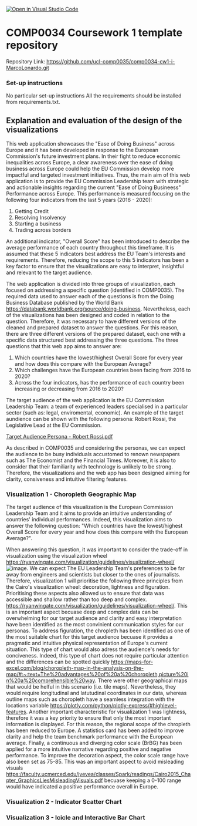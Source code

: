 [![Open in Visual Studio Code](https://classroom.github.com/assets/open-in-vscode-f059dc9a6f8d3a56e377f745f24479a46679e63a5d9fe6f495e02850cd0d8118.svg)](https://classroom.github.com/online_ide?assignment_repo_id=6729803&assignment_repo_type=AssignmentRepo)
# COMP0034 Coursework 1 template repository

Repository Link: https://github.com/ucl-comp0035/comp0034-cw1-i-MarcoLonardo.git 

### Set-up instructions

No particular set-up instructions
All the requirements should be installed from requirements.txt.

## Explanation and evaluation of the design of the visualizations

This web application showcases the "Ease of Doing Business" across Europe and it has been developed in response to the European Commission's future investment plans. In their fight to reduce economic inequalities across Europe, a clear awareness over the ease of doing business across Europe could help the EU Commission develop more impactful and targeted investment initiatives. Thus, the main aim of this web application is to provide the EU Commission Leadership team with strategic and actionable insights regarding the current "Ease of Doing Busineess" Performance across Europe. This performance is measured focusing on the following four indicators from the last 5 years (2016 - 2020):

1. Getting Credit 
2. Resolving Insolvency
3. Starting a business
4. Trading across borders 

An additional indicator, "Overall Score" has been introduced to describe the average performance of each country throughout this timeframe. It is assumed that these 5 indicators best address the EU Team's interests and requirements. Therefore, reducing the scope to this 5 indicators has been a key factor to ensure that the visualizations are easy to interpret, insightful and relevant to the target audience. 

The web application is divided into three groups of visualization, each focused on addressing a specific question (identified in COMP0035). The required data used to answer each of the questions is from the Doing Business Database published by the World Bank https://databank.worldbank.org/source/doing-business. Nevertheless, each of the visualizations has been designed and coded in relation to the question. Therefore, it was necessary to have different versions of the cleaned and prepared dataset to answer the questions. For this reason, there are three different versions of the prepared dataset, each one with a specific data structured best addressing the three questions. 
The three questions that this web app aims to answer are:

1. Which countries have the lowest/highest Overall Score for every year and how does this compare with the European Average?
2. Which challenges have the European countries been facing from 2016 to 2020?
3. Across the four indicators, has the performance of each country been increasing or decreasing from 2016 to 2020?



The target audience of the web application is the EU Commission Leadership Team: a team of experienced leaders specialised in a particular sector (such as: legal, enviromental, economic). An example of the target aundience can be shown with the following persona: Robert Rossi, the Legislative Lead at the EU Commission. 

[Target Audience Persona - Robert Rossi.pdf](https://github.com/ucl-comp0035/coursework-1-MarcoLonardo/files/7507856/Target.Audience.Persona.-.Robert.Rossi.pdf)

As described in COMP0035 and considering the personas, we can expect the audience to be busy individuals accustomed to renown newspapers such as The Economist and the Financial Times. Moreover, it is also to consider that their familiarity with technology is unlikely to be strong. Therefore, the visualizations and the web app has been designed aiming for clarity, consiveness and intuitive filtering features. 




### Visualization 1 - Choropleth Geographic Map

The target audience of this visualization is the European Commission Leadership Team and it aims to provide an intuitive understanding of countries' individual performances. Indeed, this visualization aims to answer the following question: "Which countries have the lowest/highest Overall Score for every year and how does this compare with the European Average?". 

When answering this question, it was important to consider the trade-off in visualization using the visualization wheel https://ryanwingate.com/visualization/guidelines/visualization-wheel/
![image](https://user-images.githubusercontent.com/64501760/154100878-a3a36c32-78c1-4e3e-9a88-e45523df55b4.png). We can expect The EU Leadership Team's preferences to be far away from engineers and scientists but closer to the ones of journalists. Therefore, visualization 1 will prioritise the following three principles from the Cairo's visualization wheel: decoration, lightness and figuration. Prioritising these aspects also allowed us to ensure that data was accessible and shallow rather than too deep and complex.  https://ryanwingate.com/visualization/guidelines/visualization-wheel/. This is an important aspect becuase deep and complex data can be overwhelming for our target audience and clarity and easy interpretation have been identified as the most convinient communication styles for our personas.
To address figuration, the chropleth has been identified as one of the most suitable chart for this target audience becuase it provides a pragmatic and intuitive physical representation of Europe's current situation. This type of chart would also adress the audience's needs for conciveness. Indeed, this type of chart does not require particular attention and the differences can be spotted quickly https://maps-for-excel.com/blog/choropleth-map-in-the-analysis-on-the-map/#:~:text=The%20advantages%20of%20a%20choropleth,picture%20in%20a%20comprehensible%20way. There were other geographical maps that would be helful in this scenario (i.e. tile maps). Nevertheless, they would require longitudinal and latutudinal coordinates in our data, whereas outline maps such as choropleth have a seamless integration with the locations variable https://plotly.com/python/plotly-express/#highlevel-features. Another important characteristic for visualization 1 was lightness, therefore it was a key priority to ensure that only the most important information is displayed. For this reason, the regional scope of the chropleth has been reduced to Europe. A statistics card has been added to improve clarity and help the team benchmark performance with the European average. Finally, a continuous and diverging color scale (BrBG) has been applied for a more intuitive narrative regarding positive and negative performance. To improve the decoration aspect, the color scale range have also been set as 75-85. This was an important aspect to avoid misleading visuals https://faculty.ucmerced.edu/jvevea/classes/Spark/readings/Cairo2015_Chapter_GraphicsLiesMisleadingVisuals.pdf becuase keeping a 0-100 range would have indicated a positive performance overall in Europe. 



      
  




### Visualization 2 - Indicator Scatter Chart





### Visualization 3 - Icicle and Interactive Bar Chart
